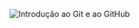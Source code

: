 ![Introdução ao Git e ao GitHub](https://user-images.githubusercontent.com/92355749/164145839-eeb80def-9d86-43d2-b609-7278880da9fb.jpg)